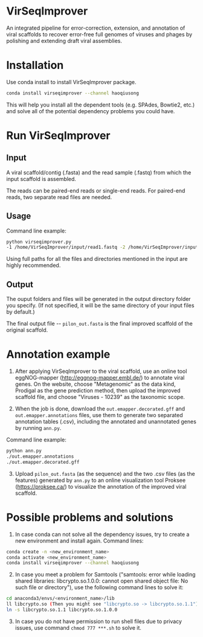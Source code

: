 # VirSeqImprover

An integrated pipeline for error-correction, extension, and annotation of viral scaffolds to recover error-free full genomes of viruses and phages by polishing and extending draft viral assemblies.

# Installation

Use conda install to install VirSeqImprover package.

```bash
conda install virseqimprover --channel haoqiusong
```
This will help you install all the dependent tools (e.g. SPAdes, Bowtie2, etc.) and solve all of the potential dependency problems you could have.

# Run VirSeqImprover

## Input

A viral scaffold/contig (.fasta) and the read sample (.fastq) from which the input scaffold is assembled.

The reads can be paired-end reads or single-end reads. For paired-end reads, two separate read files are needed.

## Usage

Command line example:
```bash
python virseqimprover.py
-1 /home/VirSeqImprover/input/read1.fastq -2 /home/VirSeqImprover/input/read2.fastq -scaffold /home/VirSeqImprover/input/scaffold.fasta -o /home/VirSeqImprover/output
```
Using full paths for all the files and directories mentioned in the input are highly recommended.

## Output

The ouput folders and files will be generated in the output directory folder you specify. (If not specified, it will be the same directory of your input files by default.)

The final output file -- ```pilon_out.fasta``` is the final improved scaffold of the original scaffold.

# Annotation example

1. After applying VirSeqImprover to the viral scaffold, use an online tool eggNOG-mapper (http://eggnog-mapper.embl.de/) to annotate viral genes. On the website, choose "Metagenomic" as the data kind, Prodigal as the gene prediction method, then upload the improved scaffold file, and choose "Viruses - 10239" as the taxonomic scope.

2. When the job is done, download the ```out.emapper.decorated.gff``` and ```out.emapper.annotations``` files, use them to generate two separated annotation tables (.csv), including the annotated and unannotated genes by running ```ann.py```.

Command line example:
```bash
python ann.py
./out.emapper.annotations
./out.emapper.decorated.gff
```

3. Upload ```pilon_out.fasta``` (as the sequence) and the two .csv files (as the features) generated by ```ann.py``` to an online visualization tool Proksee (https://proksee.ca/) to visualize the annotation of the improved viral scaffold.

# Possible problems and solutions

1. In case conda can not solve all the dependency issues, try to create a new environment and install again.
Command lines:
```bash
conda create -n <new_environment_name>
conda activate <new_environment_name>
conda install virseqimprover --channel haoqiusong
```

2. In case you meet a problem for Samtools ("samtools: error while loading shared libraries: libcrypto.so.1.0.0: cannot open shared object file: No such file or directory"), use the following command lines to solve it:

```bash
cd anaconda3/envs/<environment_name>/lib
ll libcrypto.so (Then you might see "libcrypto.so -> libcrypto.so.1.1")
ln -s libcrypto.so.1.1 libcrypto.so.1.0.0
```
3. In case you do not have permission to run shell files due to privacy issues, use command ```chmod 777 ***.sh``` to solve it.
